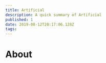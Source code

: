 ```yaml
---
title: Artificial
description: A quick summary of Artificial
published: 1
date: 2019-08-12T20:17:06.128Z
tags: 
---
```


# About